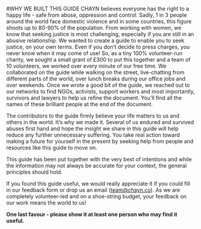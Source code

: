 #WHY WE BUILT THIS GUIDE
CHAYN believes everyone has the right to a happy life - safe from abuse, oppression and control. Sadly, 1 in 3 people around the world face domestic violence and in some countries, this figure shoots up to 80-90% of the population. From working with women, we know that seeking justice is most challenging, especially if you are still in an abusive relationship. We wanted to create a guide to enable you to seek justice, on your own terms. Even if you don’t decide to press charges, you never know when it may come of use! So, as a tiny 100% volunteer-run charity, we sought a small grant of £300 to put this together and a team of 10 volunteers, we worked over every minute of our free time. We collaborated on the guide while walking on the street, live-chatting from different parts of the world, over lunch breaks during our office jobs and over weekends. Once we wrote a good bit of the guide, we reached out to our networks to find NGOs, activists, support workers and most importantly, survivors and lawyers to help us refine the document. You’ll find all the names of these brilliant people at the end of the document.

The contributors to the guide firmly believe your life matters to us and others in the world. It’s why we made it. Several of us endured and survived abuses first hand and hope the insight we share in this guide will help reduce any further unnecessary suffering. You take real action toward making a future for yourself in the present by seeking help from people and resources like this guide to move on.


This guide has been put together with the very best of intentions and while the information may not always be accurate for your context, the general principles should hold. 

If you found this guide useful, we would really appreciate it if you could fill in our feedback form or drop us an email (team@chayn.co). As we are completely volunteer-led and on a shoe-string budget, your feedback on our work means the world to us! 

**One last favour - please show it at least one person who may find it useful.**